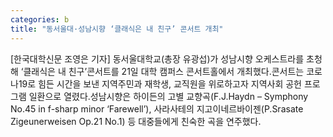 ```yaml
---
categories: b
title: "동서울대·성남시향 ‘클래식은 내 친구’ 콘서트 개최"
---
```

[한국대학신문 조영은 기자] 동서울대학교(총장 유광섭)가 성남시향 오케스트라를 초청해 ‘클래식은 내 친구’콘서트를 21일 대학 캠퍼스 콘서트홀에서 개최했다.콘서트는 코로나19로 힘든 시간을 보낸 지역주민과 재학생, 교직원을 위로하고자 지역사회 공헌 프로그램 일환으로 열렸다.성남시향은 하이든의 고별 교향곡(F.J.Haydn – Symphony No.45 in f-sharp minor ‘Farewell’), 사라사테의 지고이네르바이젠(P.Srasate Zigeunerweisen Op.21 No.1) 등 대중들에게 친숙한 곡을 연주했다.